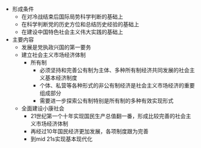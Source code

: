 - 形成条件
	- 在对冷战结束后国际局势科学判断的基础上
	- 在科学判断党的历史方位和总结历史经验的基础上
	- 在建设中国特色社会主义伟大实践的基础上
- 主要内容
	- 发展是党执政兴国的第一要务
	- 建立社会主义市场经济体制
		- 所有制
			- 必须坚持和完善公有制为主体、多种所有制经济共同发展的社会主义基本经济制度
			- 个体、私营等各种形式的非公有制经济是社会主义市场经济的重要组成部分
			- 需要进一步探索公有制特别是所有制的多种有效实现形式
	- 全面建设小康社会
		- 21世纪第一个十年实现国民生产总值翻一番，形成比较完善的社会主义市场经济体制
		- 再经过10年国民经济更加发展，各项制度跟为完善
		- 到mid 21s实现基本现代化